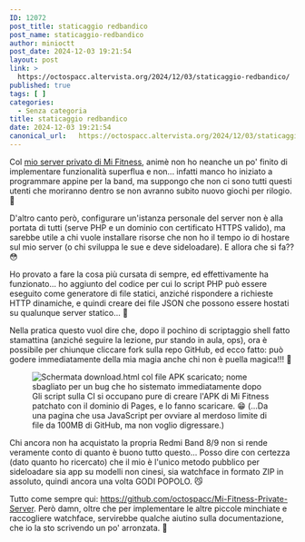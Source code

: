 ```yaml
---
ID: 12072
post_title: staticaggio redbandico
post_name: staticaggio-redbandico
author: minioctt
post_date: 2024-12-03 19:21:54
layout: post
link: >
  https://octospacc.altervista.org/2024/12/03/staticaggio-redbandico/
published: true
tags: [ ]
categories:
  - Senza categoria
title: staticaggio redbandico
date: 2024-12-03 19:21:54
canonical_url:   https://octospacc.altervista.org/2024/12/03/staticaggio-redbandico/
---
```

<!-- wp:paragraph -->
<p>Col <a href="/microblog-mirror/2024/11/24/serveraggio-mibandico/">mio server privato di Mi Fitness</a>, animè non ho neanche un po' finito di implementare funzionalità superflua e non... infatti manco ho iniziato a programmare appine per la band, ma suppongo che non ci sono tutti questi utenti che moriranno dentro se non avranno subito nuovo giochi per rilogio. 👄</p>
<!-- /wp:paragraph -->

<!-- wp:paragraph -->
<p>D'altro canto però, configurare un'istanza personale del server non è alla portata di tutti (serve PHP e un dominio con certificato HTTPS valido), ma sarebbe utile a chi vuole installare risorse che non ho il tempo io di hostare sul mio server (o chi sviluppa le sue e deve sideloadare). E allora che si fa?? 😳</p>
<!-- /wp:paragraph -->

<!-- wp:paragraph -->
<p>Ho provato a fare la cosa più cursata di sempre, ed effettivamente ha funzionato... ho aggiunto del codice per cui lo script PHP può essere eseguito come generatore di file statici, anziché rispondere a richieste HTTP dinamiche, e quindi creare dei file JSON che possono essere hostati su qualunque server statico... 🤯</p>
<!-- /wp:paragraph -->

<!-- wp:paragraph -->
<p>Nella pratica questo vuol dire che, dopo il pochino di scriptaggio shell fatto stamattina (anziché seguire la lezione, pur stando in aula, ops), ora è possibile per chiunque cliccare fork sulla repo GitHub, ed ecco fatto: può godere immediatamente della mia magia anche chi non è puella magica!!! 🥰</p>
<!-- /wp:paragraph -->

<!-- wp:paragraph -->
<p></p>
<!-- /wp:paragraph -->

<!-- wp:image {"id":12071,"sizeSlug":"large","linkDestination":"none"} -->
<figure class="wp-block-image size-large"><img src="{{site.cdnurl}}/assets/uploads/2024/12/screenshot_2024-12-03-14-40-02-943_org5298460327611587060-960x443.jpg" alt="Schermata download.html col file APK scaricato; nome sbagliato per un bug che ho sistemato immediatamente dopo" class="wp-image-12071"/><figcaption class="wp-element-caption">Gli script sulla CI si occupano pure di creare l'APK di Mi Fitness patchato con il dominio di Pages, e lo fanno scaricare. 😁 (...Da una pagina che usa JavaScript per ovviare al merdoso limite di file da 100MB di GitHub, ma non voglio digressare.)</figcaption></figure>
<!-- /wp:image -->

<!-- wp:paragraph -->
<p></p>
<!-- /wp:paragraph -->

<!-- wp:paragraph -->
<p>Chi ancora non ha acquistato la propria Redmi Band 8/9 non si rende veramente conto di quanto è buono tutto questo... Posso dire con certezza (dato quanto ho ricercato) che il mio è l'unico metodo pubblico per sideloadare sia app su modelli non cinesi, sia watchface in formato ZIP in assoluto, quindi ancora una volta GODI POPOLO. 😼</p>
<!-- /wp:paragraph -->

<!-- wp:paragraph -->
<p>Tutto come sempre qui: <a href="https://github.com/octospacc/Mi-Fitness-Private-Server">https://github.com/octospacc/Mi-Fitness-Private-Server</a>. Però damn, oltre che per implementare le altre piccole minchiate e raccogliere watchface, servirebbe qualche aiutino sulla documentazione, che io la sto scrivendo un po' arronzata. 🥺</p>
<!-- /wp:paragraph -->